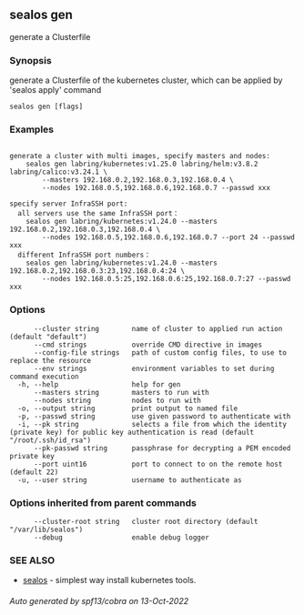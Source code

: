 ## sealos gen

generate a Clusterfile

### Synopsis

generate a Clusterfile of the kubernetes cluster, which can be applied by 'sealos apply' command

```
sealos gen [flags]
```

### Examples

```

generate a cluster with multi images, specify masters and nodes:
    sealos gen labring/kubernetes:v1.25.0 labring/helm:v3.8.2 labring/calico:v3.24.1 \
        --masters 192.168.0.2,192.168.0.3,192.168.0.4 \
        --nodes 192.168.0.5,192.168.0.6,192.168.0.7 --passwd xxx

specify server InfraSSH port:
  all servers use the same InfraSSH port：
    sealos gen labring/kubernetes:v1.24.0 --masters 192.168.0.2,192.168.0.3,192.168.0.4 \
        --nodes 192.168.0.5,192.168.0.6,192.168.0.7 --port 24 --passwd xxx
  different InfraSSH port numbers：
    sealos gen labring/kubernetes:v1.24.0 --masters 192.168.0.2,192.168.0.3:23,192.168.0.4:24 \
        --nodes 192.168.0.5:25,192.168.0.6:25,192.168.0.7:27 --passwd xxx

```

### Options

```
      --cluster string        name of cluster to applied run action (default "default")
      --cmd strings           override CMD directive in images
      --config-file strings   path of custom config files, to use to replace the resource
      --env strings           environment variables to set during command execution
  -h, --help                  help for gen
      --masters string        masters to run with
      --nodes string          nodes to run with
  -o, --output string         print output to named file
  -p, --passwd string         use given password to authenticate with
  -i, --pk string             selects a file from which the identity (private key) for public key authentication is read (default "/root/.ssh/id_rsa")
      --pk-passwd string      passphrase for decrypting a PEM encoded private key
      --port uint16           port to connect to on the remote host (default 22)
  -u, --user string           username to authenticate as
```

### Options inherited from parent commands

```
      --cluster-root string   cluster root directory (default "/var/lib/sealos")
      --debug                 enable debug logger
```

### SEE ALSO

* [sealos](sealos.md)	 - simplest way install kubernetes tools.

###### Auto generated by spf13/cobra on 13-Oct-2022
